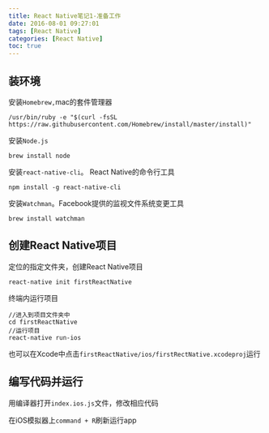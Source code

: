 ```yaml
---
title: React Native笔记1-准备工作
date: 2016-08-01 09:27:01
tags: [React Native]
categories: [React Native]
toc: true
---
```


## 装环境

安装`Homebrew,`mac的套件管理器

<!--more-->

```
/usr/bin/ruby -e "$(curl -fsSL https://raw.githubusercontent.com/Homebrew/install/master/install)"
```
安装`Node.js`

```
brew install node
```

安装`react-native-cli`。 React Native的命令行工具

```
npm install -g react-native-cli
```


安装`Watchman`。Facebook提供的监视文件系统变更工具

```
brew install watchman
```

## 创建React Native项目

定位的指定文件夹，创建React Native项目

```
react-native init firstReactNative
```

终端内运行项目

```
//进入到项目文件夹中
cd firstReactNative 
//运行项目
react-native run-ios
```

也可以在Xcode中点击`firstReactNative/ios/firstRectNative.xcodeproj`运行

## 编写代码并运行

用编译器打开`index.ios.js`文件，修改相应代码

在iOS模拟器上`command + R`刷新运行app